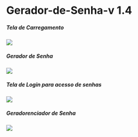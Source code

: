 # Gerador-de-Senha-v 1.4


#####  Tela de Carregamento ####

<img src="../PNG/PhotoProject/splash.png"/>


#####  Gerador de Senha ####

<img src="../PNG/PhotoProject/Gerador.png"/>


#####  Tela de Login para acesso de senhas ####

<img src="../PNG/PhotoProject/Login.png"/>



#####  Geradorenciador de Senha ####

<img src="../PNG/PhotoProject/Gerenciador.png"/>
